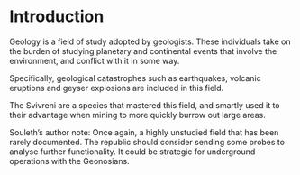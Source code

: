 # Introduction

Geology is a field of study adopted by geologists.
These individuals take on the burden of studying planetary and continental events that involve the environment, and conflict with it in some way.

Specifically, geological catastrophes such as earthquakes, volcanic eruptions and geyser explosions are included in this field.

The Svivreni are a species that mastered this field, and smartly used it to their advantage when mining to more quickly burrow out large areas.

Souleth’s author note: Once again, a highly unstudied field that has been rarely documented.
The republic should consider sending some probes to analyse further functionality.
It could be strategic for underground operations with the Geonosians.
